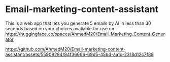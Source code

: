 # Email-marketing-content-assistant
This is a web app that lets you generate 5 emails by AI in less than 30 seconds based on your choices avaliable for use on https://huggingface.co/spaces/AhmedM20/Email_Marketing_Content_Generator

https://github.com/AhmedM20/Email-marketing-content-assistant/assets/55909284/84f36666-69d5-45bd-aa1c-2318d12c7f89

